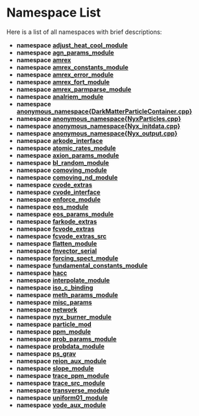
# Namespace List

Here is a list of all namespaces with brief descriptions:


* **namespace** [**adjust\_heat\_cool\_module**](namespaceadjust__heat__cool__module.md)   
* **namespace** [**agn\_params\_module**](namespaceagn__params__module.md)   
* **namespace** [**amrex**](namespaceamrex.md)   
* **namespace** [**amrex\_constants\_module**](namespaceamrex__constants__module.md) 
* **namespace** [**amrex\_error\_module**](namespaceamrex__error__module.md) 
* **namespace** [**amrex\_fort\_module**](namespaceamrex__fort__module.md) 
* **namespace** [**amrex\_parmparse\_module**](namespaceamrex__parmparse__module.md) 
* **namespace** [**analriem\_module**](namespaceanalriem__module.md)   
* **namespace** [**anonymous\_namespace{DarkMatterParticleContainer.cpp}**](namespaceanonymous__namespace_02DarkMatterParticleContainer_8cpp_03.md)   
* **namespace** [**anonymous\_namespace{NyxParticles.cpp}**](namespaceanonymous__namespace_02NyxParticles_8cpp_03.md)   
* **namespace** [**anonymous\_namespace{Nyx\_initdata.cpp}**](namespaceanonymous__namespace_02Nyx__initdata_8cpp_03.md)   
* **namespace** [**anonymous\_namespace{Nyx\_output.cpp}**](namespaceanonymous__namespace_02Nyx__output_8cpp_03.md)   
* **namespace** [**arkode\_interface**](namespacearkode__interface.md) 
* **namespace** [**atomic\_rates\_module**](namespaceatomic__rates__module.md)   
* **namespace** [**axion\_params\_module**](namespaceaxion__params__module.md)   
* **namespace** [**bl\_random\_module**](namespacebl__random__module.md) 
* **namespace** [**comoving\_module**](namespacecomoving__module.md)   
* **namespace** [**comoving\_nd\_module**](namespacecomoving__nd__module.md)   
* **namespace** [**cvode\_extras**](namespacecvode__extras.md)   
* **namespace** [**cvode\_interface**](namespacecvode__interface.md) 
* **namespace** [**enforce\_module**](namespaceenforce__module.md)   
* **namespace** [**eos\_module**](namespaceeos__module.md)   
* **namespace** [**eos\_params\_module**](namespaceeos__params__module.md)   
* **namespace** [**farkode\_extras**](namespacefarkode__extras.md)   
* **namespace** [**fcvode\_extras**](namespacefcvode__extras.md)   
* **namespace** [**fcvode\_extras\_src**](namespacefcvode__extras__src.md)   
* **namespace** [**flatten\_module**](namespaceflatten__module.md)   
* **namespace** [**fnvector\_serial**](namespacefnvector__serial.md) 
* **namespace** [**forcing\_spect\_module**](namespaceforcing__spect__module.md)   
* **namespace** [**fundamental\_constants\_module**](namespacefundamental__constants__module.md)   
* **namespace** [**hacc**](namespacehacc.md)   
* **namespace** [**interpolate\_module**](namespaceinterpolate__module.md)   
* **namespace** [**iso\_c\_binding**](namespaceiso__c__binding.md) 
* **namespace** [**meth\_params\_module**](namespacemeth__params__module.md)   
* **namespace** [**misc\_params**](namespacemisc__params.md)   
* **namespace** [**network**](namespacenetwork.md)   
* **namespace** [**nyx\_burner\_module**](namespacenyx__burner__module.md)   
* **namespace** [**particle\_mod**](namespaceparticle__mod.md) 
* **namespace** [**ppm\_module**](namespaceppm__module.md)   
* **namespace** [**prob\_params\_module**](namespaceprob__params__module.md)   
* **namespace** [**probdata\_module**](namespaceprobdata__module.md)   
* **namespace** [**ps\_grav**](namespaceps__grav.md)   
* **namespace** [**reion\_aux\_module**](namespacereion__aux__module.md)   
* **namespace** [**slope\_module**](namespaceslope__module.md)   
* **namespace** [**trace\_ppm\_module**](namespacetrace__ppm__module.md)   
* **namespace** [**trace\_src\_module**](namespacetrace__src__module.md)   
* **namespace** [**transverse\_module**](namespacetransverse__module.md)   
* **namespace** [**uniform01\_module**](namespaceuniform01__module.md)   
* **namespace** [**vode\_aux\_module**](namespacevode__aux__module.md)   